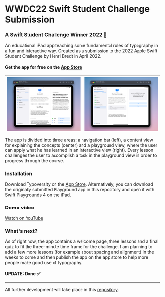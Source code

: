 # WWDC22 Swift Student Challenge Submission
### A Swift Student Challenge Winner 2022 🎉

An educational iPad app teaching some fundamental rules of typography in a fun and interactive way. Created as a submission to the 2022 Apple Swift Student Challenge by Henri Bredt in April 2022.

#### Get the app for free on the [App Store](https://apps.apple.com/app/id1620952845?l=en)

| ![App screenshot](ressources/screenshot.png) | ![App screenshot](ressources/screenshot-2.png) |
--- | ---

The app is divided into three areas: a navigation bar (left), a content view for explaining the concepts (center) and a playground view, where the user can apply what he has learned in an interactive view (right). Every lesson challenges the user to accomplish a task in the playground view in order to progress through the course.

### Installation
Download Typoversity on the [App Store](https://apps.apple.com/app/id1620952845?l=en). Alternatively, you can download the originally submitted Playground app in this repository and open it with Swift Playgrounds 4 on the iPad.

### Demo video 
[Watch on YouTube](https://www.youtube.com/watch?v=AiK6CGgM71w)

### What's next?
As of right now, the app contains a welcome page, three lessons and a final quiz to fit the three-minute time frame for the challenge. I am planning to add a few more lessons (for example about spacing and alignment) in the weeks to come and then publish the app on the app store to help more people make good use of typography.
#### UPDATE: Done ✅
---
All further development will take place in this [repository](https://github.com/henribredt/Typoversity).

